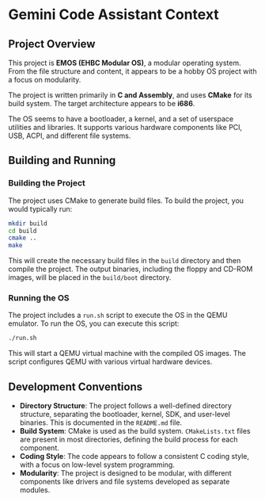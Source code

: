 # Gemini Code Assistant Context

## Project Overview

This project is **EMOS (EHBC Modular OS)**, a modular operating system. From the file structure and content, it appears to be a hobby OS project with a focus on modularity.

The project is written primarily in **C and Assembly**, and uses **CMake** for its build system. The target architecture appears to be **i686**.

The OS seems to have a bootloader, a kernel, and a set of userspace utilities and libraries. It supports various hardware components like PCI, USB, ACPI, and different file systems.

## Building and Running

### Building the Project

The project uses CMake to generate build files. To build the project, you would typically run:

```bash
mkdir build
cd build
cmake ..
make
```

This will create the necessary build files in the `build` directory and then compile the project. The output binaries, including the floppy and CD-ROM images, will be placed in the `build/boot` directory.

### Running the OS

The project includes a `run.sh` script to execute the OS in the QEMU emulator. To run the OS, you can execute this script:

```bash
./run.sh
```

This will start a QEMU virtual machine with the compiled OS images. The script configures QEMU with various virtual hardware devices.

## Development Conventions

*   **Directory Structure**: The project follows a well-defined directory structure, separating the bootloader, kernel, SDK, and user-level binaries. This is documented in the `README.md` file.
*   **Build System**: CMake is used as the build system. `CMakeLists.txt` files are present in most directories, defining the build process for each component.
*   **Coding Style**: The code appears to follow a consistent C coding style, with a focus on low-level system programming.
*   **Modularity**: The project is designed to be modular, with different components like drivers and file systems developed as separate modules.
